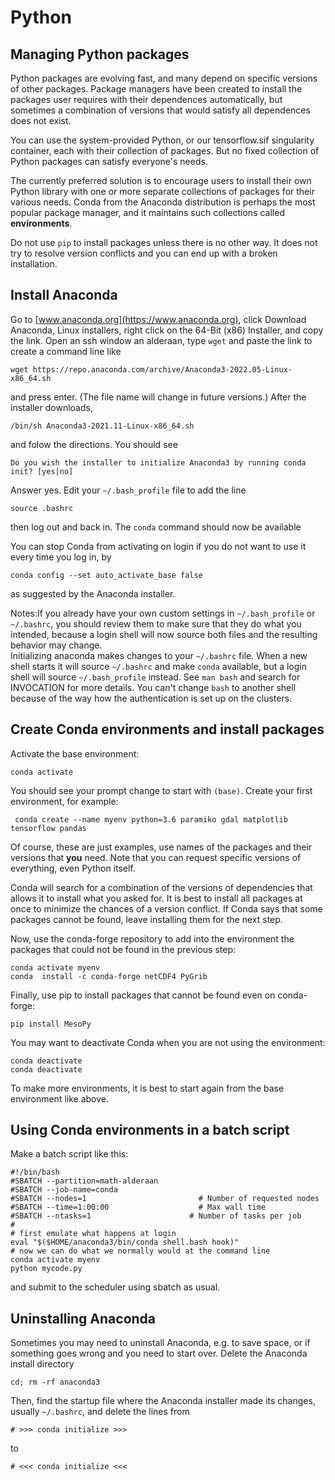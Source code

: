 # Python

## Managing Python packages
Python packages are evolving fast, and many depend on specific versions of other packages. Package managers have been created to 
install the packages user requires with their dependences automatically, but sometimes a combination of versions that would 
satisfy all dependences does not exist. 

You can use the system-provided Python, or our tensorflow.sif singularity container, each with their collection
 of packages. But no fixed collection of Python packages can satisfy everyone's needs.

The currently preferred solution is to encourage users to install their own Python
library with one or more separate collections of packages for their various needs. Conda from the 
Anaconda distribution is perhaps the most popular package manager, and it maintains such collections called **environments**.

Do not use `pip` to install packages unless there is no other way. It does not try to resolve version conflicts and you 
can end up with a broken installation. 
 

## Install Anaconda
Go to [www.anaconda.org](https://www.anaconda.org), click Download Anaconda, Linux installers,
 right click on the 64-Bit (x86) Installer, and copy the link.
Open an ssh window an alderaan, type `wget` and paste the link to create a command line like

    wget https://repo.anaconda.com/archive/Anaconda3-2022.05-Linux-x86_64.sh
    
and press enter. (The file name will change in future versions.) After the installer downloads,

    /bin/sh Anaconda3-2021.11-Linux-x86_64.sh
    
and folow the directions. You should see 
    
    Do you wish the installer to initialize Anaconda3 by running conda init? [yes|no]
    
Answer yes.  Edit your `~/.bash_profile` file to add the line  

    source .bashrc
    
then log out and back in. The `conda` command should now be available
 
You can stop Conda from activating on login if you do not want to use it every time you log in, by

    conda config --set auto_activate_base false

as suggested by the Anaconda installer. 

Notes:If you already have your own custom settings
in `~/.bash_profile` or `~/.bashrc`, you should review them to make sure that they do what you intended, 
because a login shell will now source both files and the resulting behavior may change.   
Initializing anaconda makes changes to your `~/.bashrc` file. 
When a new shell starts it will source `~/.bashrc` and make `conda` available, 
but a login shell will source `~/.bash_profile` instead. See
`man bash` and search for INVOCATION for more details. 
You can't change `bash` to another shell because of the way how the authentication is set up on the clusters.

## Create Conda environments and install packages

Activate the base environment:
    
    conda activate
    
You should see your prompt change to start with `(base)`. Create your first environment, for example:
    
     conda create --name myenv python=3.6 paramiko gdal matplotlib tensorflow pandas

Of course, these are just examples,  use names of the packages and their versions that **you** need. Note that you can request specific versions of everything, even Python itself.

 Conda will search for a combination of the versions of dependencies that allows it
to install what you asked for. It is best to install all packages at once to minimize the chances of a version conflict. If Conda says that some packages cannot be found, leave installing them for the next step. 

Now, use the conda-forge repository to add into the environment the packages that could not be found in the previous step:

    conda activate myenv
    conda  install -c conda-forge netCDF4 PyGrib
    
Finally, use pip to install packages that cannot be found even on conda-forge:

    pip install MesoPy

You may want to deactivate Conda when you are not using the environment:

    conda deactivate
    conda deactivate
    
To make more environments, it is best to start again from the base environment like above.
    
## Using Conda environments in a batch script

Make a batch script like this:

    #!/bin/bash
    #SBATCH --partition=math-alderaan
    #SBATCH --job-name=conda
    #SBATCH --nodes=1                         # Number of requested nodes
    #SBATCH --time=1:00:00                    # Max wall time
    #SBATCH --ntasks=1                      # Number of tasks per job
    #
    # first emulate what happens at login
    eval "$($HOME/anaconda3/bin/conda shell.bash hook)"
    # now we can do what we normally would at the command line
    conda activate myenv
    python mycode.py
    
and submit to the scheduler using sbatch as usual.

## Uninstalling Anaconda

Sometimes you may need to uninstall Anaconda, e.g. to save space, or if something goes wrong and you need to start over.
Delete the Anaconda install directory

    cd; rm -rf anaconda3
    
Then, find the startup file where the Anaconda installer made its changes, usually `~/.bashrc`, and delete the lines from

    # >>> conda initialize >>>
    
to 

    # <<< conda initialize <<<
    


    
    
